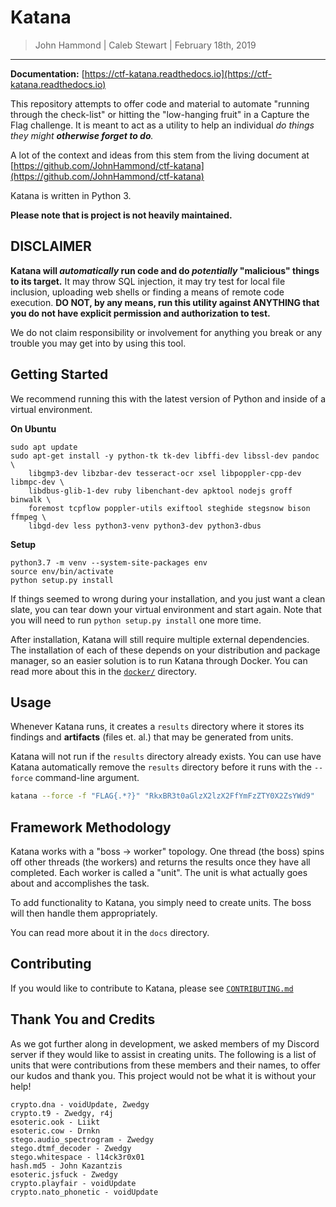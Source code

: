 Katana
==============

> John Hammond | Caleb Stewart | February 18th, 2019

-----------------

**Documentation:** [https://ctf-katana.readthedocs.io](https://ctf-katana.readthedocs.io)

This repository attempts to offer code and material to automate 
"running through the check-list" or hitting the "low-hanging fruit" in a 
Capture the Flag challenge. It is meant to act as a utility to help an 
individual _do things they might __otherwise forget to do__._

A lot of the context and ideas from this stem from the living document at 
[https://github.com/JohnHammond/ctf-katana](https://github.com/JohnHammond/ctf-katana)

Katana is written in Python 3.

**Please note that is project is not heavily maintained.**

DISCLAIMER
----------

**Katana will _automatically_ run code and do _potentially_ "malicious" things
to its target.** It may throw SQL injection, it may try test for local file
inclusion, uploading web shells or finding a means of remote code execution. 
**DO NOT, by any means, run this utility against ANYTHING that you do not have
explicit permission and authorization to test.**

We do not claim responsibility or involvement for anything you break or any 
trouble you may get into by using this tool.

Getting Started
---------------

We recommend running this with the latest version of Python and inside of a 
virtual environment.

**On Ubuntu**

```
sudo apt update
sudo apt-get install -y python-tk tk-dev libffi-dev libssl-dev pandoc \
	libgmp3-dev libzbar-dev tesseract-ocr xsel libpoppler-cpp-dev libmpc-dev \
	libdbus-glib-1-dev ruby libenchant-dev apktool nodejs groff binwalk \
	foremost tcpflow poppler-utils exiftool steghide stegsnow bison ffmpeg \
	libgd-dev less python3-venv python3-dev python3-dbus
```

**Setup**

```
python3.7 -m venv --system-site-packages env
source env/bin/activate
python setup.py install
```

If things seemed to wrong during your installation, and you just want a clean 
slate, you can tear down your virtual environment and start again. Note that 
you will need to run `python setup.py install` one more time.

After installation, Katana will still require multiple external dependencies.
The installation of each of these depends on your distribution and package
manager, so an easier solution is to run Katana through Docker. You can read
more about this in the [`docker/`](docker/) directory.


Usage
----------------

Whenever Katana runs, it creates a `results` directory where it stores its 
findings and **artifacts** (files et. al.) that may be generated from units.

Katana will not run if the `results` directory already exists. You can use
have Katana automatically remove the `results` directory before it runs with
the `--force` command-line argument.

```bash
katana --force -f "FLAG{.*?}" "RkxBR3t0aGlzX2lzX2FfYmFzZTY0X2ZsYWd9"
```


Framework Methodology
---------------------

Katana works with a "boss -> worker" topology. One thread (the boss) spins off
other threads (the workers) and returns the results once they have all 
completed. Each worker is called a "unit". The unit is what actually goes 
about and accomplishes the task.

To add functionality to Katana, you simply need to create units. 
The boss will then handle them appropriately.

You can read more about it in the `docs` directory.

Contributing
------------

If you would like to contribute to Katana, please see [`CONTRIBUTING.md`](CONTRIBUTING.md)

Thank You and Credits
-------------------------

As we got further along in development, we asked members of my Discord server 
if they would like to assist in creating units. The following is a list of 
units that were contributions from these members and their names, to offer our
 kudos and thank you. This project would not be what it is without your help!

```
crypto.dna - voidUpdate, Zwedgy
crypto.t9 - Zwedgy, r4j
esoteric.ook - Liikt
esoteric.cow - Drnkn
stego.audio_spectrogram - Zwedgy
stego.dtmf_decoder - Zwedgy
stego.whitespace - l14ck3r0x01
hash.md5 - John Kazantzis
esoteric.jsfuck - Zwedgy
crypto.playfair - voidUpdate
crypto.nato_phonetic - voidUpdate
```
